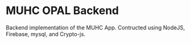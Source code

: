 # MUHC OPAL Backend

Backend implementation of the MUHC App. Contructed using NodeJS, Firebase, mysql, and Crypto-js.
